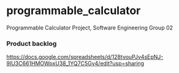# programmable_calculator
Programmable Calculator Project, Software Engineering Group 02
### Product backlog
https://docs.google.com/spreadsheets/d/128tvouPJv4sEpNJ-9IU3C661HMOWpxU38_1YQ7C5Gv4/edit?usp=sharing

